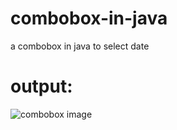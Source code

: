 # combobox-in-java
a combobox in java to select date 
# output:

![combobox image](https://github.com/AyushSharma72/combobox-in-java/assets/133676532/e0f3b923-b14d-4939-927b-27d46c633165)
